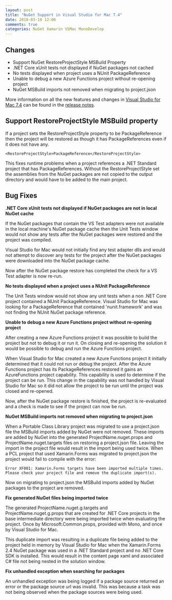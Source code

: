 ```yaml
---
layout: post
title: "NuGet Support in Visual Studio for Mac 7.4"
date: 2018-03-10 12:00
comments: true
categories: NuGet Xamarin VSMac MonoDevelop
---
```


## Changes

   * Support NuGet RestoreProjectStyle MSBuild Property
   * .NET Core xUnit tests not displayed if NuGet packages not cached
   * No tests displayed when project uses a NUnit PackageReference
   * Unable to debug a new Azure Functions project without re-opening project
   * NuGet MSBuild imports not removed when migrating to project.json

More information on all the new features and changes in [Visual Studio for Mac 7.4](https://www.visualstudio.com/vs/visual-studio-mac/)
can be found in the [release notes](https://docs.microsoft.com/en-us/visualstudio/releasenotes/vs2017-mac-relnotes#15.6).

## Support RestoreProjectStyle MSBuild property
    
If a project sets the RestoreProjectStyle property to be
PackageReference then the project will be restored as though it has
PackageReferences even if it does not have any.
    
    <RestoreProjectStyle>PackageReference</RestoreProjectStyle>
    
This fixes runtime problems when a project references a .NET Standard
project that has PackageReferences. Without the RestoreProjectStyle set
the assemblies from the NuGet packages are not copied to the output 
directory and would have to be added to the main project.

## Bug Fixes

**.NET Core xUnit tests not displayed if NuGet packages are not in local NuGet cache**

If the NuGet packages that contain the VS Test adapters were not available in
the local machine's NuGet package cache then
the Unit Tests window would not show any tests after the NuGet
packages were restored and the project was compiled.

Visual Studio for Mac would not initially find any test adapter dlls
and would not attempt to discover any tests for the project after the
NuGet packages were downloaded into the NuGet package cache.

Now after the NuGet package restore has completed the check for a
VS Test adapter is now re-run.

**No tests displayed when a project uses a NUnit PackageReference**

The Unit Tests window would not show any unit tests when a non .NET
Core project contained a NUnit PackageReference. Visual Studio for
Mac was looking for a PackageReference that contained 'nunit.framework'
and was not finding the NUnit NuGet package reference.

**Unable to debug a new Azure Functions project without re-opening project**

After creating a new Azure Functions project it was possible to build the
project but not to debug it or run it. On closing and re-opening the solution
it would be possible to debug and run the Azure Functions project.

When Visual Studio for Mac created a new Azure Functions project
it initially determined that it could not run or debug the project.
After the Azure Functions project has its PackageReferences restored
it gains an AzureFunctions project capability. This capability is used to
determine if the project can be run. This change in the capability
was not handled by Visual Studio for Mac so it did not allow the
project to be run until the project was closed and re-opened.

Now, after the NuGet package restore is finished, the project is
re-evaluated and a check is made to see if the project can now be run.

**NuGet MSBuild imports not removed when migrating to project.json**

When a Portable Class Library project was migrated to use a project.json
file the MSBuild imports added by NuGet were not removed. These imports 
are added by NuGet into the generated ProjectName.nuget.props and
ProjectName.nuget.targets files on restoring a project.json file. 
Leaving the import in the project file would result in the import
being used twice. When a PCL project that used Xamarin.Forms was
migrated to project.json the project would fail to compile with the
error:
    
    Error XF001: Xamarin.Forms targets have been imported multiple times.
    Please check your project file and remove the duplicate import(s).
    
Now on migrating to project.json the MSBuild imports added by NuGet packages
to the project are removed.

 **Fix generated NuGet files being imported twice**
    
The generated ProjectName.nuget.g.targets and ProjectName.nuget.g.props
that are created for .NET Core projects in the base intermediate
directory were being imported twice when evaluating the project.
Once by Microsoft.Common.props, provided with Mono, and once
by Visual Studio for Mac.
    
This duplicate import was resulting in a duplicate file being added
to the project held in memory by Visual Studio for Mac when the
Xamarin.Forms 2.4 NuGet package was used in a .NET Standard
project and no .NET Core SDK is installed. This would result in the
content page xaml and associated C# file not being nested in the
solution window.

**Fix unhandled exception when searching for packages**

An unhandled exception was being logged if a package source returned
an error or the package source url was invalid. This was because a
task was not being observed when the package sources were being used.